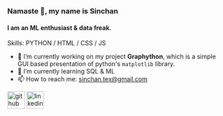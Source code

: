 ### Namaste 🙏, my name is **Sinchan**
#### I am an **ML** enthusiast & **data** freak.

Skills: PYTHON / HTML / CSS / JS

- 🔭 I’m currently working on my project **Graphython**, which is a simple GUI based presentation of python's `matplotlib` library. 
- 🌱 I’m currently learning SQL & ML 
- 📫 How to reach me: sinchan.tex@gmail.com 


[<img src='https://cdn.jsdelivr.net/npm/simple-icons@3.0.1/icons/github.svg' alt='github' height='40'>](https://github.com/SinXfactor)
[<img src='https://cdn.jsdelivr.net/npm/simple-icons@3.0.1/icons/linkedin.svg' alt='linkedin' height='40'>](https://www.linkedin.com/in/ss-sinchan/)  

